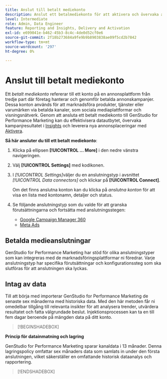 ```yaml
---
title: Anslut till betalt mediekonto
description: Anslut ett betalmediekonto för att aktivera och övervaka annonser och media med Adobe GenStudio for Performance Marketing.
level: Intermediate
role: Admin, Data Engineer
feature: Reporting and Insights, Delivery and Activation
exl-id: e699041e-b462-45b3-8c4c-4de0d52cf0e6
source-git-commit: 2f18b273684a9fe9b9b8903838ae09f5cd2b7842
workflow-type: tm+mt
source-wordcount: '297'
ht-degree: 0%

---
```


# Anslut till betalt mediekonto

Ett _betalt mediekonto_ refererar till ett konto på en annonsplattform från tredje part där företag hanterar och genomför betalda annonskampanjer. Dessa konton används för att marknadsföra produkter, tjänster eller varumärken via betalda kanaler, som sociala mediaplattformar och visningsnätverk. Genom att ansluta ett betalt mediekonto till GenStudio for Performance Marketing kan du effektivisera datautbytet, övervaka kampanjresultatet i [Insights](/help/user-guide/insights/overview.md) och leverera nya annonsplaceringar med [Aktivera](/help/user-guide/activation/overview.md).

**Så här ansluter du till ett betalt mediekonto**:

1. Klicka på ellipsen **[!UICONTROL ... More]** i den nedre vänstra navigeringen.

1. Välj **[!UICONTROL Settings]** med kodikonen.

1. I _[!UICONTROL Settings]_&#x200B;väljer du en anslutningstyp i avsnittet&#x200B;_[!UICONTROL Data connectors]_ och klickar på **[!UICONTROL Connect]**.

   Om det finns anslutna konton kan du klicka på _anslutna konton_ för att visa en lista med kontonamn, detaljer och status.

1. Se följande anslutningstyp som du valde för att granska förutsättningarna och fortsätta med anslutningsstegen:

   - [Google Campaign Manager 360](google-cm360.md)
   - [Meta Ads](meta-ads.md)

## Betalda medieanslutningar

GenStudio for Performance Marketing har stöd för olika anslutningstyper som kan integreras med de marknadsföringsplattformar ni föredrar. Varje anslutningstyp har specifika förutsättningar och konfigurationssteg som ska slutföras för att anslutningen ska lyckas.

## Intag av data

Till att börja med importerar GenStudio for Performance Marketing de senaste sex månaderna med historiska data. Med den här metoden får ni omedelbar tillgång till relevanta insikter för att analysera trender, utvärdera resultatet och fatta välgrundade beslut. Injektionsprocessen kan ta en till fem dagar beroende på mängden data på ditt konto.

>[!BEGINSHADEBOX]

**Princip för datainmatning och lagring**

GenStudio for Performance Marketing sparar kanaldata i 13 månader. Denna lagringspolicy omfattar sex månaders data som samlats in under den första anslutningen, vilket säkerställer en omfattande historisk dataanalys och rapportering.

>[!ENDSHADEBOX]
